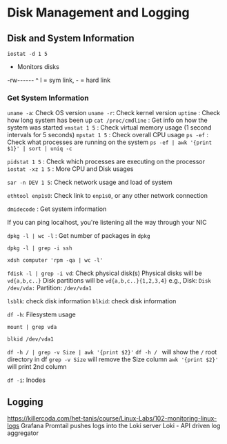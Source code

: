 
# Disk Management and Logging

## Disk and System Information

`iostat -d 1 5`
- Monitors disks

-rw------
^
l = sym link, - = hard link

### Get System Information
`uname -a`: Check OS version
`uname -r`: Check kernel version
`uptime`  : Check how long system has been up
`cat /proc/cmdline` : Get info on how the system was started
`vmstat 1 5` : Check virtual memory usage (1 second intervals for 5 seconds)
`mpstat 1 5` : Check overall CPU usage
`ps -ef` : Check what processes are running on the system
`ps -ef | awk '{print $1}' | sort | uniq -c`

`pidstat 1 5` : Check which processes are executing on the processor
`iostat -xz 1 5` : More CPU and Disk usages

`sar -n DEV 1 5`: Check network usage and load of system

`ethtool enp1s0`: Check link to `enp1s0`, or any other network connection

`dmidecode` : Get system information

If you can ping localhost, you're listening all the way through your NIC

`dpkg -l | wc -l` : Get number of packages in `dpkg`

`dpkg -l | grep -i ssh`


`xdsh computer 'rpm -qa | wc -l'`

`fdisk -l | grep -i vd`: Check physical disk(s)
Physical disks will be `vd{a,b,c..}`
Disk partitions will be `vd{a,b,c..}{1,2,3,4}`
e.g.,
Disk:
`Disk /dev/vda:`
Partition:
`/dev/vda1`

`lsblk`: check disk information
`blkid`: check disk information

`df -h`: Filesystem usage

`mount | grep vda`

`blkid /dev/vda1`

`df -h / | grep -v Size | awk '{print $2}'`
`df -h / ` will show the `/` root directory in df
`grep -v Size` will remove the Size column
`awk '{print $2}'` will print 2nd column


`df -i`: Inodes


## Logging
https://killercoda.com/het-tanis/course/Linux-Labs/102-monitoring-linux-logs
Grafana
Promtail pushes logs into the Loki server
Loki - API driven log aggregator



